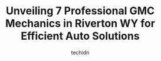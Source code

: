 ---
layout: ampstory
image: https://images.unsplash.com/photo-1528597469186-bddab681a37f?ixlib=rb-4.0.3&ixid=MnwxMjA3fDB8MHxwaG90by1wYWdlfHx8fGVufDB8fHx8&auto=format&fit=crop&w=640&h=853&q=80
author: techidn
featured: false
description: When it comes to finding reliable automotive experts in Riverton WY, USA, look no further than the 7 best GMC Mechanic in the area. With their exceptional skills and dedication to providing 
title: Unveiling 7 Professional GMC Mechanics in Riverton WY for Efficient Auto Solutions
cover:
   title: Unveiling 7 Professional GMC Mechanics in Riverton WY for Efficient Auto Solutions
   subtitle: Rickpate
   background: https://images.unsplash.com/photo-1528597469186-bddab681a37f?ixlib=rb-4.0.3&ixid=MnwxMjA3fDB8MHxwaG90by1wYWdlfHx8fGVufDB8fHx8&auto=format&fit=crop&w=640&h=853&q=80

pages: 
 - layout: thirds
   top: <h1>#1 RTO Point S</h1>
   bottom: "<p>The only place we take our vehicles for tires, oil changes, and mechanical work. Always friendly and knowledgeable.</p>"
   background: https://www.knot35.com/toplist/wp-content/uploads/2023/06/best-gmc-mechanic-1-in-riverton-wy-1685840746.jpeg
   backgroundblur: true
 - layout: thirds
   top: <h1>#2 Extra Care Auto Repair</h1>
   bottom: "<p>1118 N Federal Blvd, Riverton, WY 82501, United States</p>"
   background: https://www.knot35.com/toplist/wp-content/uploads/2023/06/best-gmc-mechanic-2-in-riverton-wy-1685840746.jpeg
   cta:
      link: https://www.knot35.com/toplist/unveiling-7-professional-gmc-mechanics-in-riverton-wy-for-efficient-auto-solutions/
      text: Unveiling 7 Professional GMC Mechanics in Riverton WY for Efficient Auto Solutions
 - layout: thirds
   top: <h1>#3 RTO Hilltop Point S</h1>
   bottom: "<p>912 W Main St, Riverton, WY 82501, United States</p>"
   background: https://www.knot35.com/toplist/wp-content/uploads/2023/06/best-gmc-mechanic-3-in-riverton-wy-1685840747.jpeg
   cta:
      link: https://www.knot35.com/toplist/unveiling-7-professional-gmc-mechanics-in-riverton-wy-for-efficient-auto-solutions/
      text: Unveiling 7 Professional GMC Mechanics in Riverton WY for Efficient Auto Solutions
 - layout: thirds
   top: <h1>#4 Arrowhead Auto Riverton</h1>
   bottom: "<p>409 N Federal Blvd, Riverton, WY 82501, United States</p>"
   background: https://images.unsplash.com/photo-1534312527009-56c7016453e6?ixlib=rb-4.0.3&ixid=MnwxMjA3fDB8MHxwaG90by1wYWdlfHx8fGVufDB8fHx8&auto=format&fit=crop&w=640&h=853&q=80
   cta:
      link: https://www.knot35.com/toplist/unveiling-7-professional-gmc-mechanics-in-riverton-wy-for-efficient-auto-solutions/
      text: Unveiling 7 Professional GMC Mechanics in Riverton WY for Efficient Auto Solutions
 - layout: thirds
   top: <h1>#5 Gunners Automotive Center Inc</h1>
   bottom: "<p>810 Porter Ave, Riverton, WY 82501, United States</p>"
   background: https://images.unsplash.com/photo-1509114397022-ed747cca3f65?ixlib=rb-4.0.3&ixid=MnwxMjA3fDB8MHxwaG90by1wYWdlfHx8fGVufDB8fHx8&auto=format&fit=crop&w=640&h=853&q=80
   cta:
      link: https://www.knot35.com/toplist/unveiling-7-professional-gmc-mechanics-in-riverton-wy-for-efficient-auto-solutions/
      text: Unveiling 7 Professional GMC Mechanics in Riverton WY for Efficient Auto Solutions
 - layout: thirds
   top: <h1>#6 Fix It Right Auto and Truck Repair</h1>
   bottom: "<p>660 W Monroe Ave, Riverton, WY 82501, United States</p>"
   background: https://images.unsplash.com/photo-1618556658017-fd9c732d1360?ixlib=rb-4.0.3&ixid=MnwxMjA3fDB8MHxwaG90by1wYWdlfHx8fGVufDB8fHx8&auto=format&fit=crop&w=640&h=853&q=80
   cta:
      link: https://www.knot35.com/toplist/unveiling-7-professional-gmc-mechanics-in-riverton-wy-for-efficient-auto-solutions/
      text: Unveiling 7 Professional GMC Mechanics in Riverton WY for Efficient Auto Solutions
 - layout: thirds
   top: <h1>#7 Top of the Hill Auto Repair</h1>
   bottom: "<p>396 S 4th St W, Riverton, WY 82501, United States</p>"
   background: https://images.unsplash.com/photo-1549241520-425e3dfc01cb?ixlib=rb-4.0.3&ixid=MnwxMjA3fDB8MHxwaG90by1wYWdlfHx8fGVufDB8fHx8&auto=format&fit=crop&w=640&h=853&q=80
   cta:
      link: https://www.knot35.com/toplist/unveiling-7-professional-gmc-mechanics-in-riverton-wy-for-efficient-auto-solutions/
      text: Unveiling 7 Professional GMC Mechanics in Riverton WY for Efficient Auto Solutions
 - layout: thirds
   middle: Continue reading...
   background: https://images.unsplash.com/photo-1620421680010-0766ff230392?ixlib=rb-4.0.3&ixid=MnwxMjA3fDB8MHxwaG90by1wYWdlfHx8fGVufDB8fHx8&auto=format&fit=crop&w=640&h=853&q=80
   cta:
      link: https://www.knot35.com/toplist/unveiling-7-professional-gmc-mechanics-in-riverton-wy-for-efficient-auto-solutions/
      text: Unveiling 7 Professional GMC Mechanics in Riverton WY for Efficient Auto Solutions
      
---